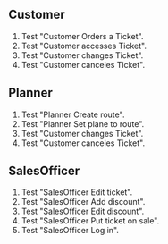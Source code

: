 ## Customer
1. Test "Customer Orders a Ticket".
2. Test "Customer accesses Ticket".
3. Test "Customer changes Ticket".
4. Test "Customer canceles Ticket".

## Planner
1. Test "Planner Create route".
2. Test "Planner Set plane to route".
3. Test "Customer changes Ticket".
4. Test "Customer canceles Ticket".

## SalesOfficer
1. Test "SalesOfficer Edit ticket".
2. Test "SalesOfficer Add discount".
3. Test "SalesOfficer Edit discount".
4. Test "SalesOfficer Put ticket on sale".
5. Test "SalesOfficer Log in".
